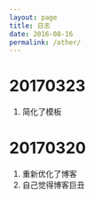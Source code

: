 ```yaml
---
layout: page
title: 日志
date: 2016-08-16
permalink: /other/
---
```


# 20170323
1. 简化了模板

# 20170320
1. 重新优化了博客
2. 自己觉得博客巨丑
